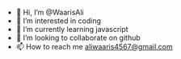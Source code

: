 - 👋 Hi, I’m @WaarisAli
- 👀 I’m interested in coding
- 🌱 I’m currently learning javascript
- 💞️ I’m looking to collaborate on github
- 📫 How to reach me aliwaaris4567@gmail.com

<!---
WaarisAli/WaarisAli is a ✨ special ✨ repository because its `README.md` (this file) appears on your GitHub profile.
You can click the Preview link to take a look at your changes.
--->
